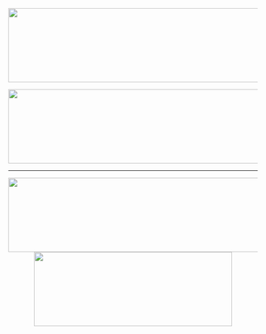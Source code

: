 

<div id="header" align="center">
  <img src="https://komarev.com/ghpvc/?username=jpedrou&style=for-the-badge&color=orange" alt=""/>
</div>


<div align="center">
  <img width="800" height="150" src="https://github-profile-trophy.vercel.app/?username=jpedrou&title=Stars,Followers,Commits,Repositories,MultipleLang,PullRequest&theme=onedark">
</div>

<p align="center">
  <img width="800" height="150" src="https://streak-stats.demolab.com?user=jpedrou&theme=highcontrast&hide_border=true&border_radius=5&card_width=800">
</p>


---


<p align="center">
  <img width="600" height="150" src="https://github-readme-stats.vercel.app/api?username=jpedrou&show_icons=true&theme=vision-friendly-dark">
  <img width="400" height="150" src="https://github-readme-stats.vercel.app/api/top-langs/?username=jpedrou&size_weight=0.0005&count_weight=0.3&layout=compact&theme=vision-friendly-dark">
</p>

